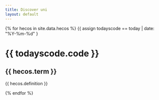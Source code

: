 ```yaml
---
title: Discover uni
layout: default
--- 
```


{% for hecos in  site.data.hecos %}
{{ assign todayscode == today | date: "%Y-%m-%d" }
 <h1>  {{ todayscode.code }} </h1>
  <h2> {{ hecos.term }} </h2>
  <p> {{ hecos.definition }} </p>
{% endfor %}

